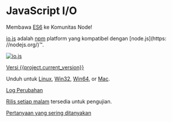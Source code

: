# JavaScript I/O

Membawa [ES6](es6.html) ke Komunitas Node!

[io.js](https://github.com/iojs/io.js) adalah [npm](https://www.npmjs.org/) platform yang kompatibel dengan [node.js](https: //nodejs.org/)™.

[![io.js](../images/1.0.0.png)](https://iojs.org/dist/v{{project.current_version}}/)

[Versi {{project.current_version}}](https://iojs.org/dist/v{{project.current_version}}/)


Unduh untuk
[Linux](https://iojs.org/dist/v{{project.current_version}}/iojs-v{{project.current_version}}-linux-x64.tar.xz),
[Win32](https://iojs.org/dist/v{{project.current_version}}/iojs-v{{project.current_version}}-x86.msi), [Win64](https://iojs.org/dist/v{{project.current_version}}/iojs-v{{project.current_version}}-x64.msi),
or
[Mac](https://iojs.org/dist/v{{project.current_version}}/iojs-v{{project.current_version}}.pkg).


[Log Perubahan](https://github.com/iojs/io.js/blob/v1.x/CHANGELOG.md)

[Rilis setiap malam](https://iojs.org/download/nightly/) tersedia untuk pengujian.


[Pertanyaan yang sering ditanyakan](/faq.html)
